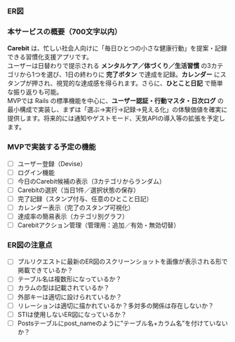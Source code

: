 ### ER図


### 本サービスの概要（700文字以内）
**Carebit** は、忙しい社会人向けに「毎日ひとつの小さな健康行動」を提案・記録できる習慣化支援アプリです。  
ユーザーは日替わりで提示される **メンタルケア／体づくり／生活習慣** の3カテゴリから1つを選び、1日の終わりに **完了ボタン** で達成を記録。**カレンダー** にスタンプが押され、視覚的な達成感を得られます。さらに、**ひとこと日記** で簡単な振り返りも可能。  
MVPでは Rails の標準機能を中心に、**ユーザー認証・行動マスタ・日次ログ** の最小構成で実装し、まずは「選ぶ→実行→記録→見える化」の体験価値を確実に提供します。将来的には通知やゲストモード、天気APIの導入等の拡張を予定します。

### MVPで実装する予定の機能
- [ ] ユーザー登録（Devise）
- [ ] ログイン機能
- [ ] 今日のCarebit候補の表示（3カテゴリからランダム）
- [ ] Carebitの選択（当日1件／選択状態の保存）
- [ ] 完了記録（スタンプ付与、任意のひとこと日記）
- [ ] カレンダー表示（完了のスタンプ可視化）
- [ ] 達成率の簡易表示（カテゴリ別グラフ）
- [ ] Carebitアクション管理（管理用：追加／有効・無効切替）

### ER図の注意点
- [ ] プルリクエストに最新のER図のスクリーンショットを画像が表示される形で掲載できているか？
- [ ] テーブル名は複数形になっているか？
- [ ] カラムの型は記載されているか？
- [ ] 外部キーは適切に設けられているか？
- [ ] リレーションは適切に描かれているか？多対多の関係は存在しないか？
- [ ] STIは使用しないER図になっているか？
- [ ] Postsテーブルにpost_nameのように"テーブル名+カラム名"を付けていないか？